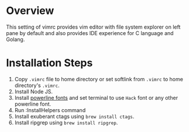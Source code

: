 # Overview

This setting of vimrc provides vim editor with file system explorer on left pane by default and also provides IDE experience for C language and Golang.

# Installation Steps

1. Copy `.vimrc` file to home directory or set softlink from `.vimrc` to home directory's `.vimrc`.
2. Install Node JS.
3. Install [powerline fonts](https://github.com/powerline/fonts) and set terminal to use `Hack` font or any other powerline font.
4. Run :InstallHelpers command
5. Install exuberant ctags using `brew install ctags`.
6. Install ripgrep using `brew install ripgrep`.
